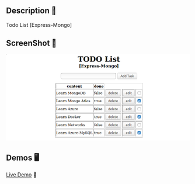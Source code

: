 ## Description 📖
Todo List [Express-Mongo]

## ScreenShot 📸
![](images/ss02.png)

## Demos 🖥️
[Live Demo](https://todo-express-mongo.herokuapp.com/)  🚀
